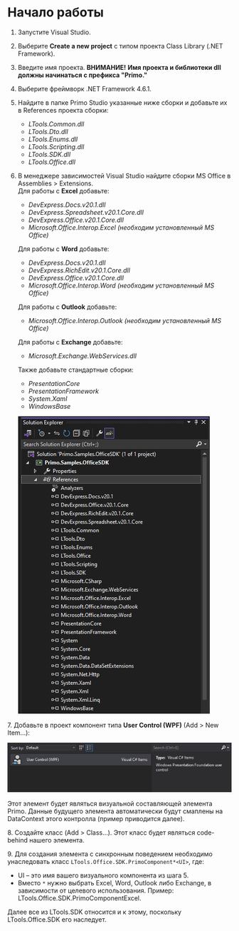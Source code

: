 # Начало работы

1. Запустите Visual Studio.
2. Выберите **Create a new project** с типом проекта Class Library (.NET Framework).
3. Введите имя проекта. **ВНИМАНИЕ!** **Имя проекта и библиотеки dll должны начинаться с префикса "Primo."** 
4. Выберите фреймворк .NET Framework 4.6.1.
5. Найдите в папке Primo Studio указанные ниже сборки и добавьте их в References проекта сборки:
   * _LTools.Common.dll_
   * _LTools.Dto.dll_
   * _LTools.Enums.dll_
   * _LTools.Scripting.dll_
   * _LTools.SDK.dll_
   * _LTools.Office.dll_
 
6. В менеджере зависимостей Visual Studio найдите сборки MS Office в Assemblies > Extensions.\
   Для работы с **Excel** добавьте:
   * _DevExpress.Docs.v20.1.dll_
   * _DevExpress.Spreadsheet.v20.1.Core.dll_
   * _DevExpress.Office.v20.1.Core.dll_
   * _Microsoft.Office.Interop.Excel (необходим установленный MS Office)_

   Для работы с **Word** добавьте:
   * _DevExpress.Docs.v20.1.dll_
   * _DevExpress.RichEdit.v20.1.Core.dll_
   * _DevExpress.Office.v20.1.Core.dll_
   * _Microsoft.Office.Interop.Word (необходим установленный MS Office)_

   Для работы с **Outlook** добавьте:
   * _Microsoft.Office.Interop.Outlook (необходим установленный MS Office)_
   
   Для работы с **Exchange** добавьте:
   * _Microsoft.Exchange.WebServices.dll_

   Также добавьте стандартные сборки:

   * _PresentationCore_
   * _PresentationFramework_
   * _System.Xaml_
   * _WindowsBase_

   ![](<../../../.gitbook/assets1/sdk-office-start.png>)

7\. Добавьте в проект компонент типа **User Control (WPF)** (Add > New Item...):

   ![](<../../../.gitbook/assets/1 (118).png>)

   Этот элемент будет являться визуальной составляющей элемента Primo. Данные будущего элемента автоматически будут смаплены на DataContext этого контролла (пример приводится далее).

8\. Создайте класс (Add > Class…). Этот класс будет являться code-behind нашего элемента.

9\. Для создания элемента с синхронным поведением необходимо унаследовать класс `LTools.Office.SDK.PrimoComponent*<UI>`, где:
* UI – это имя вашего визуального компонента из шага 5.
* Вместо `*` нужно выбрать Excel, Word, Outlook либо Exchange, в зависимости от целевого использования. Пример: LTools.Office.SDK.PrimoComponentExcel.

Далее все из LTools.SDK относится и к этому, поскольку LTools.Office.SDK его наследует.

